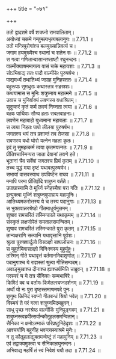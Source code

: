 +++
title = "०७१"

+++


  
ततो द्वादशमे वर्षे शत्रघ्नो रामपालिताम्।  
अयोध्यां चकमे गन्तुमल्पभृत्यबलानुगः ॥ 7.71.1 ॥   
ततो मन्त्रिपुरोगांश्च बलमुख्यान्निवर्त्य च।  
जगाम हयमुख्यैश्च रथानां च शतेन सः ॥ 7.71.2 ॥   
स गत्वा गणितान्वासान्सप्ताष्टौ रघुनन्दनः।  
वाल्मीक्याश्रममागत्य वासं चक्रे महायशाः ॥ 7.71.3 ॥   
सोऽभिवाद्य ततः पादौ वाल्मीकेः पुरुषर्षभः।  
पाद्यमर्ध्यं तथातिथ्यं जग्राह मुनिहस्ततः ॥ 7.71.4 ॥   
बहुरूपाः सुमधुराः कथास्तत्र सहस्रशः।  
कथयामास स मुनिः शत्रुघ्नाय महात्मने ॥ 7.71.5 ॥   
उवाच च मुनिर्वाक्यं लवणस्य वधाश्रितम्।  
सुदुष्करं कृतं कर्म लवणं निघ्नता त्वया ॥ 7.71.6 ॥   
बहवः पार्थिवाः सौम्य हताः सबलवाहनाः।  
लवणेन महाबाहो युध्यमाना महाबलाः ॥ 7.71.7 ॥   
स त्वया निहतः पापो लीलया पुरुषर्षभ।  
जगतश्च भयं तत्र प्रशान्तं तव तेजसा ॥ 7.71.8 ॥   
रावणस्य वधो घोरो यत्नेन महता कृतः।  
इदं तु सुमहत्कर्म त्वया कृतमयत्नतः ॥ 7.71.9 ॥   
प्रीतिश्चास्मिन्परा जाता देवानां लवणे हते।  
भूतानां चैव सर्वेषां जगतश्च प्रियं कृतम् ॥ 7.71.10 ॥   
तच्च युद्धं मया दृष्टं यथावत्पुरुषर्षभ।  
सभायां वासवस्याथ उपविष्टेन राघव ॥ 7.71.11 ॥   
ममापि परमा प्रीतिर्हृदि शत्रुघ्न वर्तते।  
उपाघ्रास्यामि ते मूर्ध्नि स्नेहस्यैषा परा गतिः ॥ 7.71.12 ॥   
इत्युक्त्वा मूर्ध्नि शत्रुघ्नमुपाघ्राय महामुनिः।  
आतिथ्यमकरोत्तस्य ये च तस्य पदानुगाः ॥ 7.71.13 ॥   
स भुक्तवान्नरश्रेष्ठो गीतमाधुर्यमुत्तमम्।  
शुश्राव रामचरितं तस्मिन्काले यथाकृमम् ॥ 7.71.14 ॥   
संस्कृतं लक्षणोपेतं समतालसमन्वितम्।  
शुश्राव रामचरितं तस्मिन्काले पुरा कृतम् ॥ 7.71.15 ॥   
तान्यक्षराणि सत्यानि यथावृत्तानि पूर्वशः।  
श्रुत्वा पुरुषशार्दूलो विसञ्ज्ञो बाष्पलोचनः ॥ 7.71.16 ॥   
स मुहूर्तमिवासञ्ज्ञो विनिःश्वस्य मुहुर्मुहुः।  
तस्मिन् गीते यथावृत्तं वर्तमानमिवाशृणोत् ॥ 7.71.17 ॥   
पदानुगाश्च ये राज्ञस्तां श्रुत्वा गीतिसम्पदम्।  
अवाङ्मुखाश्च दीनाश्च ह्याश्चर्यमिति चाब्रुवन् ॥ 7.71.18 ॥   
परस्परं च ये तत्र सैनिकाः सम्बभाषिरे।  
किमिदं क्व च वर्तामः किमेतत्स्वप्नदर्शनम् ॥ 7.71.19 ॥   
अर्थो यो नः पुरा दृष्टस्तमाश्रमपदे पुनः।  
शृणुमः किमिदं स्वप्नो गीतबन्धं श्रियो भवेत् ॥ 7.71.20 ॥   
विस्मयं ते परं गत्वा शत्रुघ्नमिदमब्रुवन्।  
साधु पृच्छ नरश्रेष्ठ वाल्मीकिं मुनिपुङ्गवम् ॥ 7.71.21 ॥   
शत्रुघ्नस्त्वब्रवीत्सर्वान्कौतूहलसमन्वितान्।  
सैनिका न क्षमोऽस्माकं परिप्रष्टुमिहेदृशः ॥ 7.71.22 ॥   
आश्चर्याणि बहूनीह भवन्त्यस्याश्रमे मुनेः।  
न तु कौतूहलाद्युक्तमन्वेष्टुं तं महामुनिम् ॥ 7.71.23 ॥   
एवं तद्वाक्यमुक्त्वा च सैनिकान्रघुनन्दनः।  
अभिवाद्य महर्षिं तं स्वं निवेशं ययौ तदा ॥ 7.71.24 ॥   
